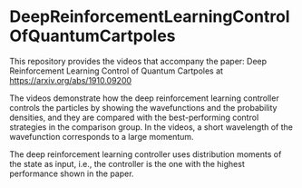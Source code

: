 # DeepReinforcementLearningControlOfQuantumCartpoles
This repository provides the videos that accompany the paper: Deep Reinforcement Learning Control of Quantum Cartpoles at https://arxiv.org/abs/1910.09200
   
The videos demonstrate how the deep reinforcement learning controller controls the particles by showing the wavefunctions and the probability densities, and they are compared with the best-performing control strategies in the comparison group. In the videos, a short wavelength of the wavefunction corresponds to a large momentum.
   
The deep reinforcement learning controller uses distribution moments of the state as input, i.e., the controller is the one with the highest performance shown in the paper.
